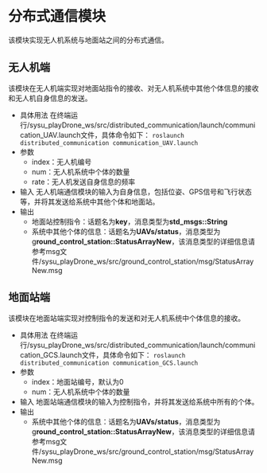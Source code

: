 # 分布式通信模块
该模块实现无人机系统与地面站之间的分布式通信。
## 无人机端
该模块在无人机端实现对地面站指令的接收、对无人机系统中其他个体信息的接收和无人机自身信息的发送。
- 具体用法
   在终端运行/sysu_playDrone_ws/src/distributed_communication/launch/communication_UAV.launch文件，具体命令如下：
   `roslaunch distributed_communication communication_UAV.launch`
- 参数
   - index：无人机编号
   - num：无人机系统中个体的数量
   - rate：无人机发送自身信息的频率
- 输入
   无人机端通信模块的输入为自身信息，包括位姿、GPS信号和飞行状态等，并将其发送给系统中其他个体和地面站。
- 输出
   - 地面站控制指令：话题名为**key**，消息类型为**std_msgs::String**
   - 系统中其他个体的信息：话题名为**UAVs/status**，消息类型为g**round_control_station::StatusArrayNew**，该消息类型的详细信息请参考msg文件/sysu_playDrone_ws/src/ground_control_station/msg/StatusArrayNew.msg

## 地面站端
该模块在地面站端实现对控制指令的发送和对无人机系统中个体信息的接收。
- 具体用法
   在终端运行/sysu_playDrone_ws/src/distributed_communication/launch/communication_GCS.launch文件，具体命令如下：
   `roslaunch distributed_communication communication_GCS.launch`
- 参数
   - index：地面站编号，默认为0
   - num：无人机系统中个体的数量
- 输入
   地面站端通信模块的输入为控制指令，并将其发送给系统中所有的个体。
- 输出
   - 系统中其他个体的信息：话题名为**UAVs/status**，消息类型为g**round_control_station::StatusArrayNew**，该消息类型的详细信息请参考msg文件/sysu_playDrone_ws/src/ground_control_station/msg/StatusArrayNew.msg